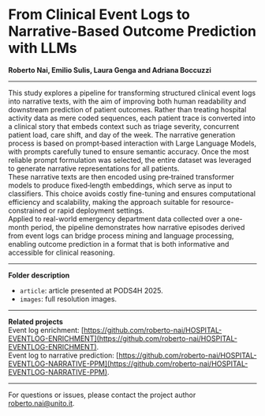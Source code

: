 # From Clinical Event Logs to Narrative-Based Outcome Prediction with LLMs

**Roberto Nai, Emilio Sulis, Laura Genga and Adriana Boccuzzi**

---

This study explores a pipeline for transforming structured clinical event logs into narrative texts, with the aim of improving both human readability and downstream prediction of patient outcomes. Rather than treating hospital activity data as mere coded sequences, each patient trace is converted into a clinical story that embeds context such as triage severity, concurrent patient load, care shift, and day of the week. The narrative generation process is based on prompt‑based interaction with Large Language Models, with prompts carefully tuned to ensure semantic accuracy. Once the most reliable prompt formulation was selected, the entire dataset was leveraged to generate narrative representations for all patients.  
These narrative texts are then encoded using pre‑trained transformer models to produce fixed‑length embeddings, which serve as input to classifiers. This choice avoids costly fine-tuning and ensures computational efficiency and scalability, making the approach suitable for resource-constrained or rapid deployment settings.  
Applied to real-world emergency department data collected over a one-month period, the pipeline demonstrates how narrative episodes derived from event logs can bridge process mining and language processing, enabling outcome prediction in a format that is both informative and accessible for clinical reasoning.  

---

**Folder description**
- `article`: article presented at PODS4H 2025. 
- `images`: full resolution images. 

<!-- - `event_log`: event log (base and enriched via script). -->
  
---

**Related projects**  
Event log enrichment: [https://github.com/roberto-nai/HOSPITAL-EVENTLOG-ENRICHMENT](https://github.com/roberto-nai/HOSPITAL-EVENTLOG-ENRICHMENT).   
Event log to narrative prediction: [https://github.com/roberto-nai/HOSPITAL-EVENTLOG-NARRATIVE-PPM](https://github.com/roberto-nai/HOSPITAL-EVENTLOG-NARRATIVE-PPM). 

---

For questions or issues, please contact the project author [roberto.nai@unito.it](roberto.nai@unito.it).